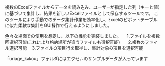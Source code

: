 複数のExcelファイルからデータを読み込み、ユーザーが指定した列（キーと値）に基づいて集計し、結果を新しいExcelファイルとして保存するツールです。
このツールにより手動でのデータ集計作業を効率化し、Excelのピボットテーブルに似た柔軟な集計をGUI操作で行えるようにしました。

色々な場面での使用を想定し、以下の機能を実装しました。
　1.ファイルを複数回選択可能(これにより格納場所が違うファイルも選択可能）
　2.複数のファイル選択可能
　3.ファイルの項目行を取得し、集計対象の項目を選択可能

「uriage_kakou」フォルダにはエクセルのサンプルデータが入っています
